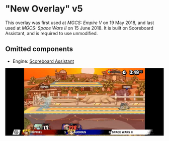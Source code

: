 # "New Overlay" v5
This overlay was first used at *MGCS: Empire V* on 19 May 2018, and last used at *MGCS: Space Wars II* on 15 June 2018. It is built on Scoreboard Assistant, and is required to use unmodified.

## Omitted components
- Engine: [Scoreboard Assistant](https://obsproject.com/forum/resources/scoreboard-assistant.112/)

![New Overlay v5 Screenshot](ss.jpg)